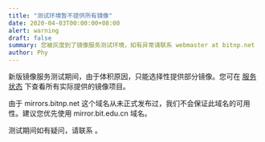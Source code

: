 ```yaml
---
title: "测试环境暂不提供所有镜像"
date: 2020-04-03T00:00:00+08:00
alert: warning
draft: false
summary: 您被灰度到了镜像服务测试环境，如有异常请联系 webmaster at bitnp.net
author: Phy
---
```


新版镜像服务测试期间，由于体积原因，只能选择性提供部分镜像。您可在 [服务状态](/status/) 下查看所有实际提供的镜像项目。

由于 mirrors.bitnp.net 这个域名从未正式发布过，我们不会保证此域名的可用性。建议您优先使用 mirror.bit.edu.cn 域名。

测试期间如有疑问，请联系 [](mailto:webmaster@bitnp.net)。

